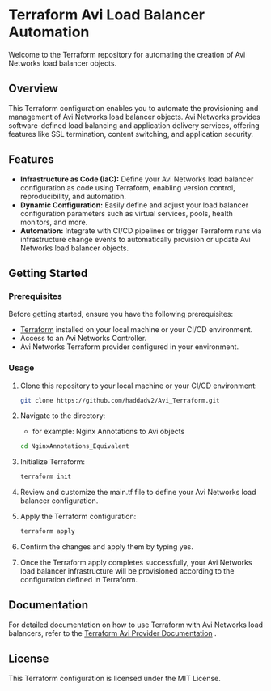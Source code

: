 # Terraform Avi Load Balancer Automation

Welcome to the Terraform repository for automating the creation of Avi Networks load balancer objects.

## Overview

This Terraform configuration enables you to automate the provisioning and management of Avi Networks load balancer objects. Avi Networks provides software-defined load balancing and application delivery services, offering features like SSL termination, content switching, and application security.

## Features

- **Infrastructure as Code (IaC):** Define your Avi Networks load balancer configuration as code using Terraform, enabling version control, reproducibility, and automation.
- **Dynamic Configuration:** Easily define and adjust your load balancer configuration parameters such as virtual services, pools, health monitors, and more.
- **Automation:** Integrate with CI/CD pipelines or trigger Terraform runs via infrastructure change events to automatically provision or update Avi Networks load balancer objects.

## Getting Started

### Prerequisites

Before getting started, ensure you have the following prerequisites:

- [Terraform](https://www.terraform.io/downloads.html) installed on your local machine or your CI/CD environment.
- Access to an Avi Networks Controller.
- Avi Networks Terraform provider configured in your environment.

### Usage

1. Clone this repository to your local machine or your CI/CD environment:

   ```bash
   git clone https://github.com/haddadv2/Avi_Terraform.git

2. Navigate to the directory:

    -  for example: Nginx Annotations to Avi objects

    ```bash
    cd NginxAnnotations_Equivalent

3. Initialize Terraform:

    ```bash
    terraform init

4. Review and customize the main.tf file to define your Avi Networks load balancer configuration.

5. Apply the Terraform configuration:

    ```bash
    terraform apply

6. Confirm the changes and apply them by typing yes.

7. Once the Terraform apply completes successfully, your Avi Networks load balancer infrastructure will be provisioned according to the configuration defined in Terraform.


## Documentation

For detailed documentation on how to use Terraform with Avi Networks load balancers, refer to the [Terraform Avi Provider Documentation](https://registry.terraform.io/providers/vmware/avi/latest) .

## License
This Terraform configuration is licensed under the MIT License.